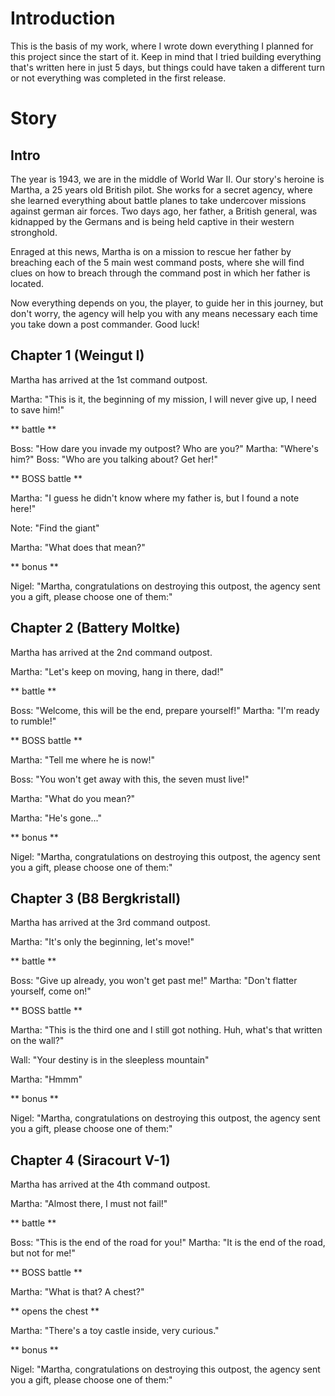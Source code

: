 # Introduction

This is the basis of my work, where I wrote down everything I planned for this project since the start of it. Keep in mind that I tried building everything that's written here in just 5 days, but things could have taken a different turn or not everything was completed in the first release.

# Story

## Intro

The year is 1943, we are in the middle of World War II. Our story's heroine is Martha, a 25 years old British pilot. She works for a secret agency, where she learned everything about battle planes to take undercover missions against german air forces. Two days ago, her father, a British general, was kidnapped by the Germans and is being held captive in their western stronghold.

Enraged at this news, Martha is on a mission to rescue her father by breaching each of the 5 main west command posts, where she will find clues on how to breach through the command post in which her father is located.

Now everything depends on you, the player, to guide her in this journey, but don't worry, the agency will help you with any means necessary each time you take down a post commander. Good luck!

## Chapter 1 (Weingut I)

Martha has arrived at the 1st command outpost.

Martha: "This is it, the beginning of my mission, I will never give up, I need to save him!"

** battle **

Boss: "How dare you invade my outpost? Who are you?"
Martha: "Where's him?"
Boss: "Who are you talking about? Get her!"

** BOSS battle **

Martha: "I guess he didn't know where my father is, but I found a note here!"

Note: "Find the giant"

Martha: "What does that mean?"

** bonus **

Nigel: "Martha, congratulations on destroying this outpost, the agency sent you a gift, please choose one of them:"

## Chapter 2 (Battery Moltke)

Martha has arrived at the 2nd command outpost.

Martha: "Let's keep on moving, hang in there, dad!"

** battle **

Boss: "Welcome, this will be the end, prepare yourself!"
Martha: "I'm ready to rumble!"

** BOSS battle **

Martha: "Tell me where he is now!"

Boss: "You won't get away with this, the seven must live!"

Martha: "What do you mean?"

Martha: "He's gone..."

** bonus **

Nigel: "Martha, congratulations on destroying this outpost, the agency sent you a gift, please choose one of them:"

## Chapter 3 (B8 Bergkristall)

Martha has arrived at the 3rd command outpost.

Martha: "It's only the beginning, let's move!"

** battle **

Boss: "Give up already, you won't get past me!"
Martha: "Don't flatter yourself, come on!"

** BOSS battle **

Martha: "This is the third one and I still got nothing. Huh, what's that written on the wall?"

Wall: "Your destiny is in the sleepless mountain"

Martha: "Hmmm"

** bonus **

Nigel: "Martha, congratulations on destroying this outpost, the agency sent you a gift, please choose one of them:"

## Chapter 4 (Siracourt V-1)

Martha has arrived at the 4th command outpost.

Martha: "Almost there, I must not fail!"

** battle **

Boss: "This is the end of the road for you!"
Martha: "It is the end of the road, but not for me!"

** BOSS battle **

Martha: "What is that? A chest?"

** opens the chest **

Martha: "There's a toy castle inside, very curious."

** bonus **

Nigel: "Martha, congratulations on destroying this outpost, the agency sent you a gift, please choose one of them:"

